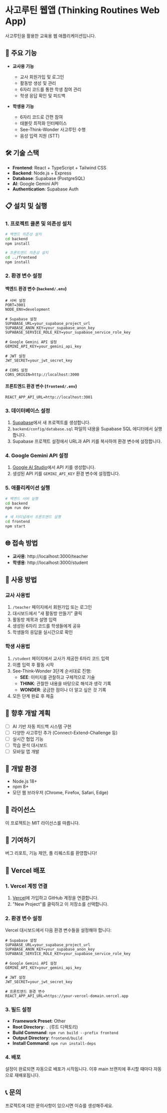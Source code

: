 # 사고루틴 웹앱 (Thinking Routines Web App)

사고루틴을 활용한 교육용 웹 애플리케이션입니다.

## 🚀 주요 기능

- **교사용 기능**
  - 교사 회원가입 및 로그인
  - 활동방 생성 및 관리
  - 6자리 코드를 통한 학생 참여 관리
  - 학생 응답 확인 및 피드백

- **학생용 기능**
  - 6자리 코드로 간편 참여
  - 태블릿 최적화 인터페이스
  - See-Think-Wonder 사고루틴 수행
  - 음성 입력 지원 (STT)

## 🛠️ 기술 스택

- **Frontend**: React + TypeScript + Tailwind CSS
- **Backend**: Node.js + Express
- **Database**: Supabase (PostgreSQL)
- **AI**: Google Gemini API
- **Authentication**: Supabase Auth

## 📋 설치 및 실행

### 1. 프로젝트 클론 및 의존성 설치

```bash
# 백엔드 의존성 설치
cd backend
npm install

# 프론트엔드 의존성 설치
cd ../frontend
npm install
```

### 2. 환경 변수 설정

#### 백엔드 환경 변수 (`backend/.env`)

```env
# 서버 설정
PORT=3001
NODE_ENV=development

# Supabase 설정
SUPABASE_URL=your_supabase_project_url
SUPABASE_ANON_KEY=your_supabase_anon_key
SUPABASE_SERVICE_ROLE_KEY=your_supabase_service_role_key

# Google Gemini API 설정
GEMINI_API_KEY=your_gemini_api_key

# JWT 설정
JWT_SECRET=your_jwt_secret_key

# CORS 설정
CORS_ORIGIN=http://localhost:3000
```

#### 프론트엔드 환경 변수 (`frontend/.env`)

```env
REACT_APP_API_URL=http://localhost:3001
```

### 3. 데이터베이스 설정

1. [Supabase](https://supabase.com)에서 새 프로젝트를 생성합니다.
2. `backend/config/database.sql` 파일의 내용을 Supabase SQL 에디터에서 실행합니다.
3. Supabase 프로젝트 설정에서 URL과 API 키를 복사하여 환경 변수에 설정합니다.

### 4. Google Gemini API 설정

1. [Google AI Studio](https://makersuite.google.com/app/apikey)에서 API 키를 생성합니다.
2. 생성된 API 키를 `GEMINI_API_KEY` 환경 변수에 설정합니다.

### 5. 애플리케이션 실행

```bash
# 백엔드 서버 실행
cd backend
npm run dev

# 새 터미널에서 프론트엔드 실행
cd frontend
npm start
```

## 🌐 접속 방법

- **교사용**: http://localhost:3000/teacher
- **학생용**: http://localhost:3000/student

## 📱 사용 방법

### 교사 사용법

1. `/teacher` 페이지에서 회원가입 또는 로그인
2. 대시보드에서 "새 활동방 만들기" 클릭
3. 활동방 제목과 설명 입력
4. 생성된 6자리 코드를 학생들에게 공유
5. 학생들의 응답을 실시간으로 확인

### 학생 사용법

1. `/student` 페이지에서 교사가 제공한 6자리 코드 입력
2. 이름 입력 후 활동 시작
3. See-Think-Wonder 3단계 순서대로 진행:
   - **SEE**: 이미지를 관찰하고 구체적으로 기술
   - **THINK**: 관찰한 내용을 바탕으로 해석과 생각 기록
   - **WONDER**: 궁금한 점이나 더 알고 싶은 것 기록
4. 모든 단계 완료 후 제출

## 🎯 향후 개발 계획

- [ ] AI 기반 자동 피드백 시스템 구현
- [ ] 다양한 사고루틴 추가 (Connect-Extend-Challenge 등)
- [ ] 실시간 협업 기능
- [ ] 학습 분석 대시보드
- [ ] 모바일 앱 개발

## 🔧 개발 환경

- Node.js 18+
- npm 8+
- 모던 웹 브라우저 (Chrome, Firefox, Safari, Edge)

## 📄 라이선스

이 프로젝트는 MIT 라이선스를 따릅니다.

## 🤝 기여하기

버그 리포트, 기능 제안, 풀 리퀘스트를 환영합니다!

## 🚀 Vercel 배포

### 1. Vercel 계정 연결
1. [Vercel](https://vercel.com)에 가입하고 GitHub 계정을 연결합니다.
2. "New Project"를 클릭하고 이 저장소를 선택합니다.

### 2. 환경 변수 설정
Vercel 대시보드에서 다음 환경 변수들을 설정해야 합니다:

```
# Supabase 설정
SUPABASE_URL=your_supabase_project_url
SUPABASE_ANON_KEY=your_supabase_anon_key
SUPABASE_SERVICE_ROLE_KEY=your_supabase_service_role_key

# Google Gemini API 설정
GEMINI_API_KEY=your_gemini_api_key

# JWT 설정
JWT_SECRET=your_jwt_secret_key

# 프론트엔드 환경 변수
REACT_APP_API_URL=https://your-vercel-domain.vercel.app
```

### 3. 빌드 설정
- **Framework Preset**: Other
- **Root Directory**: `.` (루트 디렉토리)
- **Build Command**: `npm run build --prefix frontend`
- **Output Directory**: `frontend/build`
- **Install Command**: `npm run install-deps`

### 4. 배포
설정이 완료되면 자동으로 배포가 시작됩니다. 이후 main 브랜치에 푸시할 때마다 자동으로 재배포됩니다.

## 📞 문의

프로젝트에 대한 문의사항이 있으시면 이슈를 생성해주세요. 
